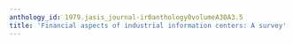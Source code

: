 ```yaml
---
anthology_id: 1979.jasis_journal-ir0anthology0volumeA30A3.5
title: 'Financial aspects of industrial information centers: A survey'
---
```

